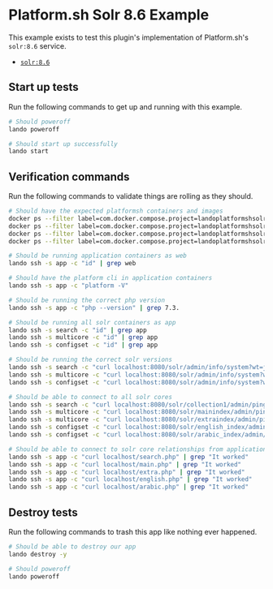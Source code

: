 Platform.sh Solr 8.6 Example
============================

This example exists to test this plugin's implementation of Platform.sh's `solr:8.6` service.

* [`solr:8.6`](https://docs.platform.sh/configuration/services/solr.html)

Start up tests
--------------

Run the following commands to get up and running with this example.

```bash
# Should poweroff
lando poweroff

# Should start up successfully
lando start
```

Verification commands
---------------------

Run the following commands to validate things are rolling as they should.

```bash
# Should have the expected platformsh containers and images
docker ps --filter label=com.docker.compose.project=landoplatformshsolr86 | grep docker.registry.platform.sh/php-7.3 | grep landoplatformshsolr86_app_1
docker ps --filter label=com.docker.compose.project=landoplatformshsolr86 | grep docker.registry.platform.sh/solr-8.6 | grep landoplatformshsolr86_search_1
docker ps --filter label=com.docker.compose.project=landoplatformshsolr86 | grep docker.registry.platform.sh/solr-8.6 | grep landoplatformshsolr86_multicore_1
docker ps --filter label=com.docker.compose.project=landoplatformshsolr86 | grep docker.registry.platform.sh/solr-8.6 | grep landoplatformshsolr86_configset_1

# Should be running application containers as web
lando ssh -s app -c "id" | grep web

# Should have the platform cli in application containers
lando ssh -s app -c "platform -V"

# Should be running the correct php version
lando ssh -s app -c "php --version" | grep 7.3.

# Should be running all solr containers as app
lando ssh -s search -c "id" | grep app
lando ssh -s multicore -c "id" | grep app
lando ssh -s configset -c "id" | grep app

# Should be running the correct solr versions
lando ssh -s search -c "curl localhost:8080/solr/admin/info/system?wt=json" | grep solr-spec-version | grep "8.6"
lando ssh -s multicore -c "curl localhost:8080/solr/admin/info/system?wt=json" | grep solr-spec-version | grep "8.6"
lando ssh -s configset -c "curl localhost:8080/solr/admin/info/system?wt=json" | grep solr-spec-version | grep "8.6"

# Should be able to connect to all solr cores
lando ssh -s search -c "curl localhost:8080/solr/collection1/admin/ping?wt=json" | grep status | grep OK
lando ssh -s multicore -c "curl localhost:8080/solr/mainindex/admin/ping?wt=json" | grep status | grep OK
lando ssh -s multicore -c "curl localhost:8080/solr/extraindex/admin/ping?wt=json" | grep status | grep OK
lando ssh -s configset -c "curl localhost:8080/solr/english_index/admin/ping?wt=json" | grep status | grep OK
lando ssh -s configset -c "curl localhost:8080/solr/arabic_index/admin/ping?wt=json" | grep status | grep OK

# Should be able to connect to solr core relationships from application containers
lando ssh -s app -c "curl localhost/search.php" | grep "It worked"
lando ssh -s app -c "curl localhost/main.php" | grep "It worked"
lando ssh -s app -c "curl localhost/extra.php" | grep "It worked"
lando ssh -s app -c "curl localhost/english.php" | grep "It worked"
lando ssh -s app -c "curl localhost/arabic.php" | grep "It worked"
```

Destroy tests
-------------

Run the following commands to trash this app like nothing ever happened.

```bash
# Should be able to destroy our app
lando destroy -y

# Should poweroff
lando poweroff
```
